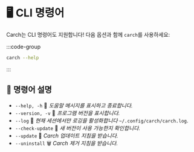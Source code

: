 # 🖥️ CLI 명령어  

Carch는 CLI 명령어도 지원합니다! 다음 옵션과 함께 `carch`를 사용하세요:  

:::code-group

```sh [⚙️ CLI]
carch --help
```

:::

## 🔧 명령어 설명

- `--help, -h` 📖 *도움말 메시지를 표시하고 종료합니다.*
- `--version, -v` 🔢 *프로그램 버전을 표시합니다.*
- `--log` 📝 *현재 세션에서만 로깅을 활성화합니다* `~/.config/carch/carch.log`.
- `--check-update` 📡 *새 버전이 사용 가능한지 확인합니다.*
- `--update` 🔄 *Carch 업데이트 지침을 받습니다.*
- `--uninstall` 🗑️ *Carch 제거 지침을 받습니다.*